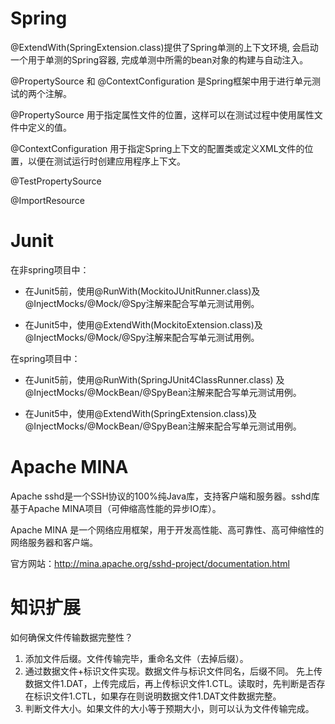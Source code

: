 # Spring

@ExtendWith(SpringExtension.class)提供了Spring单测的上下文环境, 会启动一个用于单测的Spring容器,
完成单测中所需的bean对象的构建与自动注入。

@PropertySource 和 @ContextConfiguration 是Spring框架中用于进行单元测试的两个注解。

@PropertySource 用于指定属性文件的位置，这样可以在测试过程中使用属性文件中定义的值。

@ContextConfiguration 用于指定Spring上下文的配置类或定义XML文件的位置，以便在测试运行时创建应用程序上下文。

@TestPropertySource

@ImportResource

# Junit

在非spring项目中：

* 在Junit5前，使用@RunWith(MockitoJUnitRunner.class)及@InjectMocks/@Mock/@Spy注解来配合写单元测试用例。

* 在Junit5中，使用@ExtendWith(MockitoExtension.class)及@InjectMocks/@Mock/@Spy注解来配合写单元测试用例。

在spring项目中：

* 在Junit5前，使用@RunWith(SpringJUnit4ClassRunner.class)
  及@InjectMocks/@MockBean/@SpyBean注解来配合写单元测试用例。

* 在Junit5中，使用@ExtendWith(SpringExtension.class)及@InjectMocks/@MockBean/@SpyBean注解来配合写单元测试用例。

# Apache MINA

Apache sshd是一个SSH协议的100%纯Java库，支持客户端和服务器。sshd库基于Apache MINA项目（可伸缩高性能的异步IO库）。

Apache MINA 是一个网络应用框架，用于开发高性能、高可靠性、高可伸缩性的网络服务器和客户端。

官方网站：http://mina.apache.org/sshd-project/documentation.html

# 知识扩展

如何确保文件传输数据完整性？

1. 添加文件后缀。文件传输完毕，重命名文件（去掉后缀）。
2. 通过数据文件+标识文件实现。数据文件与标识文件同名，后缀不同。
   先上传数据文件1.DAT，上传完成后，再上传标识文件1.CTL。读取时，先判断是否存在标识文件1.CTL，如果存在则说明数据文件1.DAT文件数据完整。
3. 判断文件大小。如果文件的大小等于预期大小，则可以认为文件传输完成。

